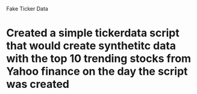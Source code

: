 Fake Ticker Data
# Created a simple tickerdata script that would create synthetitc data with the top 10 trending stocks from Yahoo finance on the day the script was created
